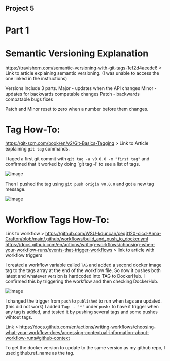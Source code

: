 ## Project 5 

# Part 1 

# Semantic Versioning Explanation

https://travishorn.com/semantic-versioning-with-git-tags-1ef2d4aeede6 > Link to article explaining semantic versioning. (I was unable to access the one linked in the instructions)

Versions include 3 parts. 
Major - updates when the API changes 
Minor - updates for backwards compatable changes
Patch - backwards compatable bugs fixes 

Patch and Minor reset to zero when a number before them changes. 

# Tag How-To:

https://git-scm.com/book/en/v2/Git-Basics-Tagging > Link to Article explaining `git tag` commands. 

I taged a first git commit with `git tag -a v0.0.0 -m "first tag"`
and confirmed that it worked by doing `git tag -l' to see a list of tags. 

![image](https://github.com/user-attachments/assets/2f97f6b4-7514-4713-b4e7-b397817fa92a)

Then I pushed the tag using `git push origin v0.0.0`
and got a new tag message. 

![image](https://github.com/user-attachments/assets/57922780-9f4a-41e6-bdff-3d7db263995c)

# Workflow Tags How-To:


Link to workflow > https://github.com/WSU-kduncan/ceg3120-cicd-Anna-Crafton/blob/main/.github/workflows/build_and_push_to_docker.yml
https://docs.github.com/en/actions/writing-workflows/choosing-when-your-workflow-runs/events-that-trigger-workflows > link to article with workflow triggers 

I created a workflow variable called `TAG` and added a second docker image tag to the tags array at the end of the workflow file. 
So now it pushes both latest and whatever version is hardcoded into TAG to DockerHub. I confirmed this by triggering the workflow and then checking DockerHub. 

![image](https://github.com/user-attachments/assets/09a958a8-ba18-482f-ba80-08a7a500455f)

I changed the trigger from `push` to `published` to run when tags are updated. (this did not work)
I added `Tag: - '*'` under `push:` to have it trigger when any tag is added, and tested it by pushing several tags and some pushes wihtout tags. 


Link > https://docs.github.com/en/actions/writing-workflows/choosing-what-your-workflow-does/accessing-contextual-information-about-workflow-runs#github-context 

To get the docker version to update to the same version as my github repo, I used github.ref_name as the tag. 













